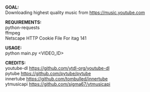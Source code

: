 **GOAL:**  
    Downloading highest quality music from https://music.youtube.com  


**REQUIREMENTS:**  
    python-requests  
    ffmpeg  
    Netscape HTTP Cookie File For itag 141  


**USAGE:**  
    python main.py <VIDEO_ID> <ITAG>  


**CREDITS:**  
    youtube-dl https://github.com/ytdl-org/youtube-dl  
    pytube https://github.com/pytube/pytube  
    innertube https://github.com/tombulled/innertube  
    ytmusicapi https://github.com/sigma67/ytmusicapi  
